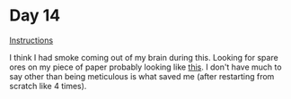 # Day 14

[Instructions](https://adventofcode.com/2019/day/14)

I think I had smoke coming out of my brain during this. Looking for spare ores on my piece of paper probably looking like [this](https://i.kym-cdn.com/entries/icons/facebook/000/022/524/tumblr_o16n2kBlpX1ta3qyvo1_1280.jpg). I don't have much to say other than being meticulous is what saved me (after restarting from scratch like 4 times).
